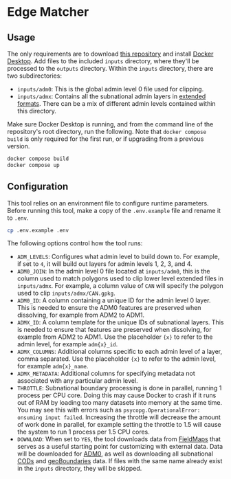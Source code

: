 # Edge Matcher

## Usage

The only requirements are to download [this repository](https://github.com/fieldmaps/edge-matcher/archive/refs/heads/main.zip) and install [Docker Desktop](https://www.docker.com/products/docker-desktop). Add files to the included `inputs` directory, where they'll be processed to the `outputs` directory. Within the `inputs` directory, there are two subdirectories:

- `inputs/adm0`: This is the global admin level 0 file used for clipping.
- `inputs/admx`: Contains all the subnational admin layers in [extended formats](https://github.com/fieldmaps/edge-extender). There can be a mix of different admin levels contained within this directory.

Make sure Docker Desktop is running, and from the command line of the repository's root directory, run the following. Note that `docker compose build` is only required for the first run, or if upgrading from a previous version.

```sh
docker compose build
docker compose up
```

## Configuration

This tool relies on an environment file to configure runtime parameters. Before running this tool, make a copy of the `.env.example` file and rename it to `.env`.

```sh
cp .env.example .env
```

The following options control how the tool runs:

- `ADM_LEVELS`: Configures what admin level to build down to. For example, if set to `4`, it will build out layers for admin levels 1, 2, 3, and 4.
- `ADM0_JOIN`: In the admin level 0 file located at `inputs/adm0`, this is the column used to match polygons used to clip lower level extended files in `inputs/admx`. For example, a column value of `CAN` will specify the polygon used to clip `inputs/admx/CAN.gpkg`.
- `ADM0_ID`: A column containing a unique ID for the admin level 0 layer. This is needed to ensure the ADM0 features are preserved when dissolving, for example from ADM2 to ADM1.
- `ADMX_ID`: A column template for the unique IDs of subnational layers. This is needed to ensure that features are preserved when dissolving, for example from ADM2 to ADM1. Use the placeholder `{x}` to refer to the admin level, for example `adm{x}_id`.
- `ADMX_COLUMNS`: Additional columns specific to each admin level of a layer, comma separated. Use the placeholder `{x}` to refer to the admin level, for example `adm{x}_name`.
- `ADMX_METADATA`: Additional columns for specifying metadata not associated with any particular admin level.
- `THROTTLE`: Subnational boundary processing is done in parallel, running 1 process per CPU core. Doing this may cause Docker to crash if it runs out of RAM by loading too many datasets into memory at the same time. You may see this with errors such as `psycopg.OperationalError: onsuming input failed`. Increasing the throttle will decrease the amount of work done in parallel, for example setting the throttle to 1.5 will cause the system to run 1 process per 1.5 CPU cores.
- `DOWNLOAD`: When set to `YES`, the tool downloads data from [FieldMaps](https://fieldmaps.io) that serves as a useful starting point for customizing with external data. Data will be downloaded for [ADM0](https://data.fieldmaps.io/adm0/osm/intl/adm0_polygons.gpkg.zip), as well as downloading all subnational [CODs](https://data.fieldmaps.io/cod.json) and [geoBoundaries](https://data.fieldmaps.io/geoboundaries.json) data. If files with the same name already exist in the `inputs` directory, they will be skipped.
